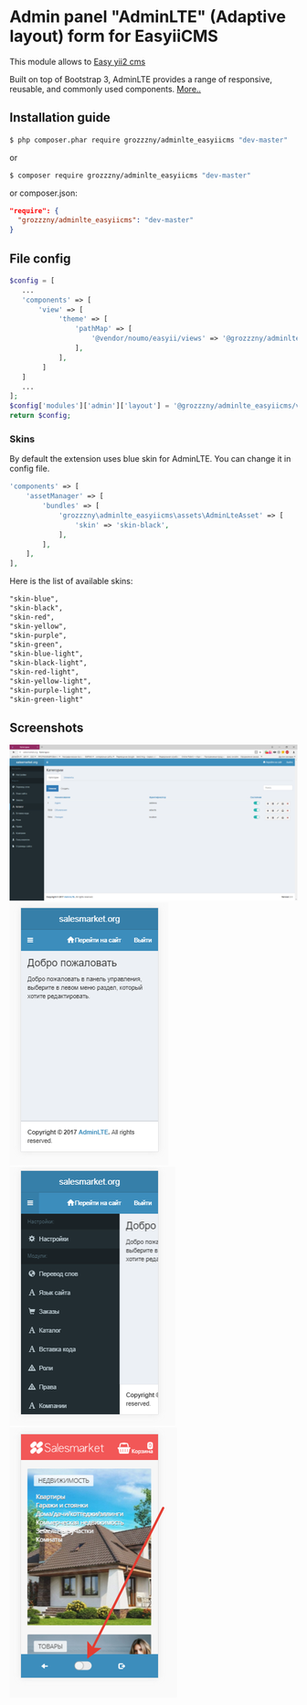 Admin panel "AdminLTE" (Adaptive layout) form for EasyiiCMS 
==============================

This module allows to [Easy yii2 cms](http://github.com/noumo/easyii) 

Built on top of Bootstrap 3, AdminLTE provides a range of responsive, reusable, and commonly used components. [More..](https://adminlte.io/themes/AdminLTE/index2.html) 

## Installation guide

```bash
$ php composer.phar require grozzzny/adminlte_easyiicms "dev-master"
```
or
```bash
$ composer require grozzzny/adminlte_easyiicms "dev-master"
```
or composer.json:
```json
"require": {
  "grozzzny/adminlte_easyiicms": "dev-master"
}
```

## File config
```php
$config = [
   ...
   'components' => [
       'view' => [
            'theme' => [
                'pathMap' => [
                    '@vendor/noumo/easyii/views' => '@grozzzny/adminlte_easyiicms/views',
                ],
            ],
        ]
   ]
   ...
];
$config['modules']['admin']['layout'] = '@grozzzny/adminlte_easyiicms/views/layouts/main';
return $config;
```

### Skins

By default the extension uses blue skin for AdminLTE. You can change it in config file.

```php
'components' => [
    'assetManager' => [
        'bundles' => [
            'grozzzny\adminlte_easyiicms\assets\AdminLteAsset' => [
                'skin' => 'skin-black',
            ],
        ],
    ],
],
```
Here is the list of available skins:

```
"skin-blue",
"skin-black",
"skin-red",
"skin-yellow",
"skin-purple",
"skin-green",
"skin-blue-light",
"skin-black-light",
"skin-red-light",
"skin-yellow-light",
"skin-purple-light",
"skin-green-light"
```

## Screenshots
![alt text](https://raw.githubusercontent.com/grozzzny/adminlte_easyiicms/master/media/images/2017-09-13_11-20-02.png)
![alt text](https://raw.githubusercontent.com/grozzzny/adminlte_easyiicms/master/media/images/2017-09-13_11-21-02.png)
![alt text](https://raw.githubusercontent.com/grozzzny/adminlte_easyiicms/master/media/images/2017-09-13_11-21-18.png)
![alt text](https://raw.githubusercontent.com/grozzzny/adminlte_easyiicms/master/media/images/2017-09-13_11-21-38.png)
